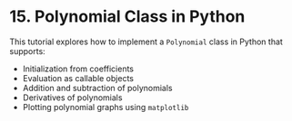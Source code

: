 # 15. Polynomial Class in Python

This tutorial explores how to implement a `Polynomial` class in Python that supports:

- Initialization from coefficients
- Evaluation as callable objects
- Addition and subtraction of polynomials
- Derivatives of polynomials
- Plotting polynomial graphs using `matplotlib`
